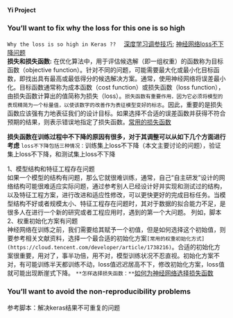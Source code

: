 **Yi Project**
### You’ll want to fix why the loss for this one is so high
`Why the loss is so high in Keras ??  `
[深度学习调参技巧](https://tsinghua-gongjing.github.io/posts/DL-tricks.html); [神经网络loss不下降问题](https://blog.ailemon.net/2019/02/26/solution-to-loss-doesnt-drop-in-nn-train/)   
**损失和损失函数:** 在优化算法中，用于评估候选解（即一组权重）的函数称为目标函数（objective function）。针对不同的问题，可能需要最大化或最小化目标函数，即找出具有最高或最低得分的候选解决方案。通常，使用神经网络将误差最小化。目标函数通常称为成本函数（cost function）或损失函数（loss function），由损失函数计算出的值简称为损失（loss）。`损失函数有重要作用，因为它必须将模型的表现精简为一个标量值，以使该数字的改善作为表征模型变好的标志`。因此，重要的是损失函数应该强有力地表征我们的设计目标。如果选择不合适的误差函数并获得不符合预期的结果，则表示错误地指定了损失函数。[常用的损失函数](https://blog.csdn.net/weixin_39653948/article/details/105961968)

**损失函数在训练过程中不下降的原因有很多，对于其调整可以从如下几个方面进行考虑**
`loss不下降包括三种情况：`训练集上loss不下降（本文主要讨论的问题），验证集上loss不下降，和测试集上loss不下降 

1、模型结构和特征工程存在问题  
  如果一个模型的结构有问题，那么它就很难训练，通常，自己“自主研发”设计的网络结构可能很难适应实际问题，通过参考别人已经设计好并实现和测试过的结构，以及特征工程方案，进行改进和适应性修改，可以更快更好的完成目标任务。当模型结构不好或者规模太小、特征工程存在问题时，其对于数据的拟合能力不足，是很多人在进行一个新的研究或者工程应用时，遇到的第一个大问题。
  列如，脚本
2、权重初始化方案有问题  
神经网络在训练之前，我们需要给其赋予一个初值，但是如何选择这个初始值，则要参考相关文献资料，选择一个最合适的初始化方案`[常用的权重初始化方式](https://cloud.tencent.com/developer/article/1738216)`。合适的初始化方案很重要，用对了，事半功倍，用不对，模型训练状况不忍直视。初始化方案不对，有可能训练半天都训练不动，loss值迟迟居高不下，修改初始化方案，loss值就可能出现断崖式下降。
  `**怎样选择损失函数：**`[如何为神经网络选择损失函数](https://blog.csdn.net/weixin_39653948/article/details/105961968)
  
  ### You’ll want to avoid the non-reproducibility problems
  参考脚本：解决keras结果不可重复的问题

